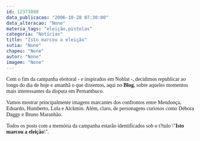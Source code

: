 ```yaml
---
id: 12373890
data_publicacao: "2006-10-28 07:30:00"
data_alteracao: "None"
materia_tags: "eleição,pistolas"
categoria: "Notícias"
title: "Isto marcou a eleição"
sutia: "None"
chapeu: "None"
autor: "None"
imagem: "None"
---
```

<p><P><FONT face=Verdana>Com o fim da campanha eleitoral - e inspirados em Noblat -, decidimos republicar ao longo do dia de hoje e amanhã&nbsp;o que dissemos, aqui no <STRONG>Blog</STRONG>,&nbsp;sobre aqueles&nbsp;momentos mais interessantes da disputa em Pernambuco.</FONT></P></p>
<p><P><FONT face=Verdana>Vamos mostrar principalmente imagens marcantes dos confrontos entre Mendonça, Eduardo, Humberto, Lula e Alckmin. Além, claro, de personagens&nbsp;curiosos como Débora Daggy e Bruno Maranhão.</FONT></P></p>
<p><P><FONT face=Verdana>Todos os posts com a memória da campanha estarão identificados sob o t?tulo \"<STRONG>Isto marcou a eleição</STRONG>\".</FONT></P> </p>

